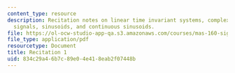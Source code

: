 ```yaml
---
content_type: resource
description: Recitation notes on linear time invariant systems, complex exponential
  signals, sinusoids, and continuous sinusoids.
file: https://ol-ocw-studio-app-qa.s3.amazonaws.com/courses/mas-160-signals-systems-and-information-for-media-technology-fall-2007/834c29a46b7c89e04e418eab2f07448b_rec1.pdf
file_type: application/pdf
resourcetype: Document
title: Recitation 1
uid: 834c29a4-6b7c-89e0-4e41-8eab2f07448b
---
```

